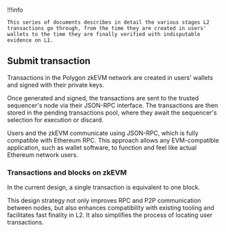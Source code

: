 !!!info
    
    This series of documents describes in detail the various stages L2 transactions go through, from the time they are created in users' wallets to the time they are finally verified with indisputable evidence on L1.

## Submit transaction

Transactions in the Polygon zkEVM network are created in users' wallets and signed with their private keys.

Once generated and signed, the transactions are sent to the trusted sequencer's node via their JSON-RPC interface. The transactions are then stored in the pending transactions pool, where they await the sequencer's selection for execution or discard.

Users and the zkEVM communicate using JSON-RPC, which is fully compatible with Ethereum RPC. This approach allows any EVM-compatible application, such as wallet software, to function and feel like actual Ethereum network users.

### Transactions and blocks on zkEVM

In the current design, a single transaction is equivalent to one block.

This design strategy not only improves RPC and P2P communication between nodes, but also enhances compatibility with existing tooling and facilitates fast finality in L2. It also simplifies the process of locating user transactions.
